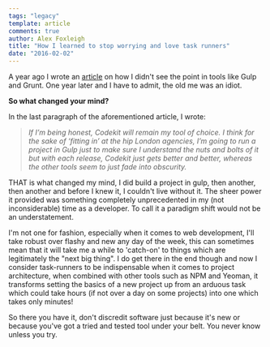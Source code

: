 ```yaml
---
tags: "legacy"
template: article 
comments: true 
author: Alex Foxleigh
title: "How I learned to stop worrying and love task runners"
date: "2016-02-02"
---
```


A year ago I wrote an [article](http://lxword.com/2015/02/using-a-taskrunnner/) on how I didn't see the point in tools like Gulp and Grunt. One year later and I have to admit, the old me was an idiot.

**So what changed your mind?**

In the last paragraph of the aforementioned article, I wrote:

> _If I’m being honest, Codekit will remain my tool of choice. I think for the sake of ‘fitting in’ at the hip London agencies, I’m going to run a project in Gulp just to make sure I understand the nuts and bolts of it but with each release, Codekit just gets better and better, whereas the other tools seem to just fade into obscurity._

THAT is what changed my mind, I did build a project in gulp, then another, then another and before I knew it, I couldn't live without it. The sheer power it provided was something completely unprecedented in my (not inconsiderable) time as a developer. To call it a paradigm shift would not be an understatement.

I'm not one for fashion, especially when it comes to web development, I'll take robust over flashy and new any day of the week, this can sometimes mean that it will take me a while to 'catch-on' to things which are legitimately the "next big thing". I do get there in the end though and now I consider task-runners to be indispensable when it comes to project architecture, when combined with other tools such as NPM and Yeoman, it transforms setting the basics of a new project up from an arduous task which could take hours (if not over a day on some projects) into one which takes only minutes!

So there you have it, don't discredit software just because it's new or because you've got a tried and tested tool under your belt. You never know unless you try.
